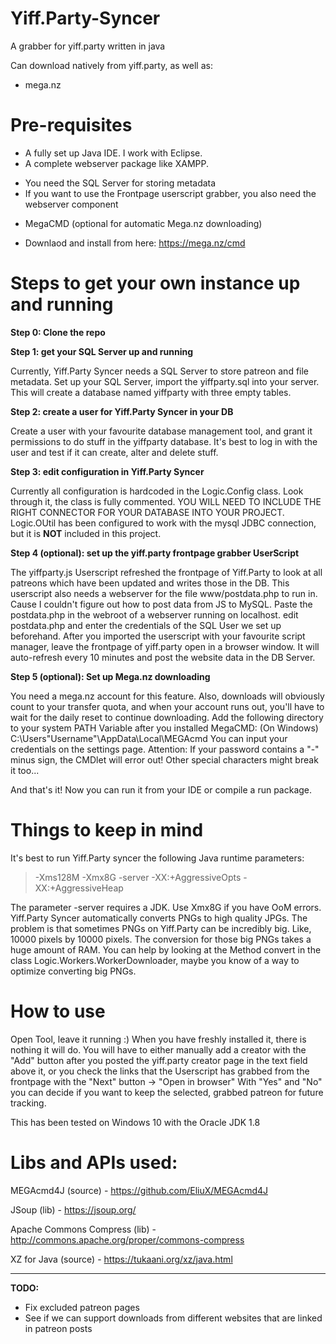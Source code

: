 # Yiff.Party-Syncer
A grabber for yiff.party written in java

Can download natively from yiff.party, as well as:
- mega.nz

# Pre-requisites
* A fully set up Java IDE. I work with Eclipse.
* A complete webserver package like XAMPP.
- You need the SQL Server for storing metadata
- If you want to use the Frontpage userscript grabber, you also need the webserver component
* MegaCMD (optional for automatic Mega.nz downloading)
- Downlaod and install from here: https://mega.nz/cmd

# Steps to get your own instance up and running
**Step 0: Clone the repo**

**Step 1: get your SQL Server up and running**

Currently, Yiff.Party Syncer needs a SQL Server to store patreon and file metadata.
Set up your SQL Server, import the yiffparty.sql into your server.
This will create a database named yiffparty with three empty tables.

**Step 2: create a user for Yiff.Party Syncer in your DB**

Create a user with your favourite database management tool, and grant it permissions to do stuff in the yiffparty database.
It's best to log in with the user and test if it can create, alter and delete stuff.

**Step 3: edit configuration in Yiff.Party Syncer**

Currently all configuration is hardcoded in the Logic.Config class.
Look through it, the class is fully commented.
YOU WILL NEED TO INCLUDE THE RIGHT CONNECTOR FOR YOUR DATABASE INTO YOUR PROJECT.
Logic.OUtil has been configured to work with the mysql JDBC connection, but it is **NOT** included in this project.

**Step 4 (optional): set up the yiff.party frontpage grabber UserScript**

The yiffparty.js Userscript refreshed the frontpage of Yiff.Party to look at all patreons which have been updated and writes those in the DB.
This userscript also needs a webserver for the file www/postdata.php to run in. Cause I couldn't figure out how to post data from JS to MySQL.
Paste the postdata.php in the webroot of a webserver running on localhost. edit postdata.php and enter the credentials of the SQL User we set up beforehand.
After you imported the userscript with your favourite script manager, leave the frontpage of yiff.party open in a browser window. 
It will auto-refresh every 10 minutes and post the website data in the DB Server.

**Step 5 (optional): Set up Mega.nz downloading**

You need a mega.nz account for this feature. Also, downloads will obviously count to your transfer quota, and when your account runs out,
you'll have to wait for the daily reset to continue downloading.
Add the following directory to your system PATH Variable after you installed MegaCMD:
(On Windows)
C:\Users\"Username"\AppData\Local\MEGAcmd
You can input your credentials on the settings page.
Attention: If your password contains a "-" minus sign, the CMDlet will error out! Other special characters might break it too...

And that's it! Now you can run it from your IDE or compile a run package.

# Things to keep in mind
It's best to run Yiff.Party syncer the following Java runtime parameters:
> -Xms128M -Xmx8G -server -XX:+AggressiveOpts -XX:+AggressiveHeap

The parameter -server requires a JDK.
Use Xmx8G if you have OoM errors. Yiff.Party Syncer automatically converts PNGs to high quality JPGs.
The problem is that sometimes PNGs on Yiff.Party can be incredibly big. Like, 10000 pixels by 10000 pixels.
The conversion for those big PNGs takes a huge amount of RAM.
You can help by looking at the Method convert in the class Logic.Workers.WorkerDownloader, maybe 
you know of a way to optimize converting big PNGs.

# How to use
Open Tool, leave it running :)
When you have freshly installed it, there is nothing it will do.
You will have to either manually add a creator with the "Add" button after you posted the yiff.party creator page in the text field above it, 
or you check the links that the Userscript has grabbed from the frontpage with the "Next" button -> "Open in browser"
With "Yes" and "No" you can decide if you want to keep the selected, grabbed patreon for future tracking.

This has been tested on Windows 10 with the Oracle JDK 1.8

# Libs and APIs used:

MEGAcmd4J (source) - https://github.com/EliuX/MEGAcmd4J

JSoup (lib) - https://jsoup.org/

Apache Commons Compress (lib) - http://commons.apache.org/proper/commons-compress

XZ for Java (source) - https://tukaani.org/xz/java.html

-------------------------------------------------------------------------------

**TODO:**
- Fix excluded patreon pages
- See if we can support downloads from different websites that are linked in patreon posts